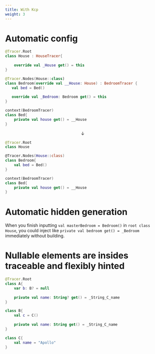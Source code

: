 ```yaml
---
title: With Kcp
weight: 3
---
```


# Automatic config
```kotlin
@Tracer.Root
class House : HouseTracer{
   
    override val _House get() = this
}

@Tracer.Nodes(House::class)
class Bedroom(override val __House: House) : BedroomTracer {
   val bed = Bed() 
   
   override val _Bedroom: Bedroom get() = this
}

context(BedroomTracer)
class Bed{
    private val house get() = __House
}
```

<p align="center">↓</p>  

```kotlin
@Tracer.Root
class House

@Tracer.Nodes(House::class)
class Bedroom{
    val bed = Bed()
}

context(BedroomTracer)
class Bed{
    private val house get() = __House
}
```

# Automatic hidden generation 
When you finish inputting `val masterBedroom = Bedroom()` in `root class House`, you could inject 
like `private val bedroom get() = _Bedroom` immediately without building.

# Nullable elements are insides traceable and flexibly hinted
```kotlin
@Tracer.Root
class A{
    var b: B? = null
  
    private val name: String? get() = _String_C_name 
}

class B{
    val c = C()
    
    private val name: String get() = _String_C_name
}

class C{
    val name = "Apollo"
}
```